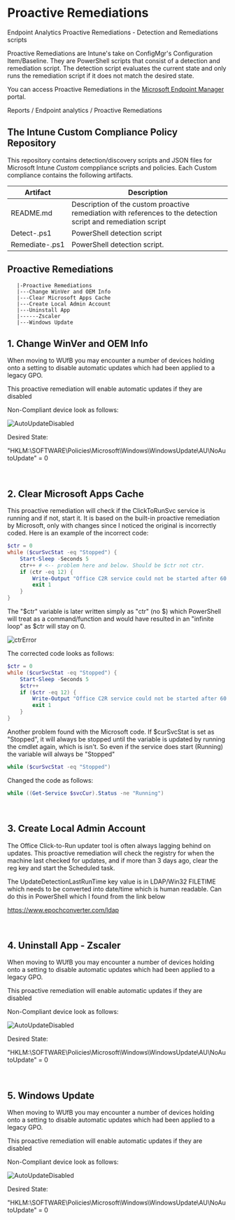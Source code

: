 # Proactive Remediations

Endpoint Analytics Proactive Remediations - Detection and Remediations scripts

Proactive Remediations are Intune's take on ConfigMgr's Configuration Item/Baseline. They are PowerShell scripts that consist of a detection and remediation script. The detection script evaluates the current state and only runs the remediation script if it does not match the desired state.

You can access Proactive Remediations in the [Microsoft Endpoint Manager](https://endpoint.microsoft.com/) portal.

Reports / Endpoint analytics / Proactive Remediations

## The Intune Custom Compliance Policy Repository

This repository contains detection/discovery scripts and JSON files for Microsoft Intune *Custom* comppliance scripts and policies. Each Custom compliance contains the following artifacts.

| Artifact | Description |
| ---------|-------------|
| README.md | Description of the custom proactive remediation with references to the detection script and remediation script |
| Detect-.ps1 | PowerShell detection script |
| Remediate-.ps1 |  PowerShell detection script.|

## Proactive Remediations

```
   |-Proactive Remediations
   |---Change WinVer and OEM Info
   |---Clear Microsoft Apps Cache
   |---Create Local Admin Account
   |---Uninstall App
   |------Zscaler
   |---Windows Update
   ```

## 1. Change WinVer and OEM Info

When moving to WUfB you may encounter a number of devices holding onto a setting to disable automatic updates which had been applied to a legacy GPO.

This proactive remediation will enable automatic updates if they are disabled

Non-Compliant device look as follows:

![AutoUpdateDisabled](images/AutoUpdateDisabled.png)

Desired State:

"HKLM:\SOFTWARE\Policies\Microsoft\Windows\WindowsUpdate\AU\NoAutoUpdate" = 0

<br>

## 2. Clear Microsoft Apps Cache

This proactive remediation will check if the ClickToRunSvc service is running and if not, start it. It is based on the built-in proactive remediation by Microsoft, only with changes since I noticed the original is incorrectly coded. Here is an example of the incorrect code:

```powershell
$ctr = 0
while ($curSvcStat -eq "Stopped") {
    Start-Sleep -Seconds 5
    ctr++ # <-- problem here and below. Should be $ctr not ctr.
    if (ctr -eq 12) {
        Write-Output "Office C2R service could not be started after 60 seconds"
        exit 1
    }
}
```

The "$ctr" variable is later written simply as "ctr" (no $) which PowerShell will treat as a command/function and would have resulted in an "infinite loop" as $ctr will stay on 0.

![ctrError](images/ctrError.png)

The corrected code looks as follows:

```powershell
$ctr = 0
while ($curSvcStat -eq "Stopped") {
    Start-Sleep -Seconds 5
    $ctr++
    if ($ctr -eq 12) {
        Write-Output "Office C2R service could not be started after 60 seconds"
        exit 1
    }
}
```

Another problem found with the Microsoft code. If $curSvcStat is set as "Stopped", it will always be stopped until the variable is updated by running the cmdlet again, which is isn't. So even if the service does start (Running) the variable will always be "Stopped"

```powershell
while ($curSvcStat -eq "Stopped")
```

Changed the code as follows:

```powershell
while ((Get-Service $svcCur).Status -ne "Running")
```

<br>

## 3. Create Local Admin Account

The Office Click-to-Run updater tool is often always lagging behind on updates. This proactive remediation will check the registry for when the machine last checked for updates, and if more than 3 days ago, clear the reg key and start the Scheduled task.

The UpdateDetectionLastRunTime key value is in LDAP/Win32 FILETIME which needs to be converted into date/time which is human readable. Can do this in PowerShell which I found from the link below

https://www.epochconverter.com/ldap

<br>

## 4. Uninstall App - Zscaler

When moving to WUfB you may encounter a number of devices holding onto a setting to disable automatic updates which had been applied to a legacy GPO.

This proactive remediation will enable automatic updates if they are disabled

Non-Compliant device look as follows:

![AutoUpdateDisabled](images/AutoUpdateDisabled.png)

Desired State:

"HKLM:\SOFTWARE\Policies\Microsoft\Windows\WindowsUpdate\AU\NoAutoUpdate" = 0

<br>

## 5. Windows Update

When moving to WUfB you may encounter a number of devices holding onto a setting to disable automatic updates which had been applied to a legacy GPO.

This proactive remediation will enable automatic updates if they are disabled

Non-Compliant device look as follows:

![AutoUpdateDisabled](images/AutoUpdateDisabled.png)

Desired State:

"HKLM:\SOFTWARE\Policies\Microsoft\Windows\WindowsUpdate\AU\NoAutoUpdate" = 0

<br>
